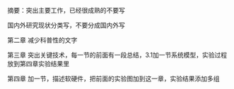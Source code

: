 摘要：突出主要工作，已经很成熟的不要写

国内外研究现状分类写，不要分成国内外写

第二章 减少科普性的文字

第三章 突出关键技术，每一节的前面有一段总结，3.1加一节系统模型，实验过程放到第四章实验结果里

第四章 加一节，描述软硬件，把前面的实验图加到这一章，实验结果添加多组